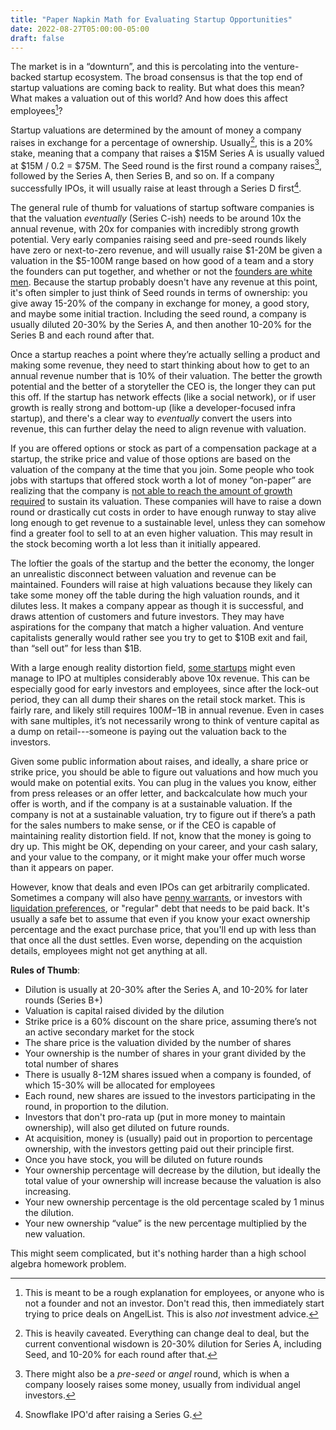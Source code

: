 ```yaml
---
title: "Paper Napkin Math for Evaluating Startup Opportunities"
date: 2022-08-27T05:00:00-05:00
draft: false
---
```


The market is in a “downturn”, and this is percolating into the venture-backed
startup ecosystem. The broad consensus is that the top end of startup valuations
are coming back to reality. But what does this mean? What makes a valuation out
of this world? And how does this affect employees[^1]?

Startup valuations are determined by the amount of money a company raises in
exchange for a percentage of ownership. Usually[^2], this is a 20% stake, meaning
that a company that raises a $15M Series A is usually valued at $15M / 0.2 =
$75M. The Seed round is the first round a company raises[^3], followed by the
Series A, then Series B, and so on. If a company successfully IPOs, it will
usually raise at least through a Series D first[^4].

The general rule of thumb for valuations of startup software companies is that
the valuation _eventually_ (Series C-ish) needs to be around 10x the annual
revenue, with 20x for companies with incredibly strong growth potential. Very
early companies raising seed and pre-seed rounds likely have zero or
next-to-zero revenue, and will usually raise $1-20M be given a valuation in the
$5-100M range based on how good of a team and a story the founders can put
together, and whether or not the [founders are white men][white-male-founders].
Because the startup probably doesn't have any revenue at this point, it's often
simpler to just think of Seed rounds in terms of ownership: you give away 15-20%
of the company in exchange for money, a good story, and maybe some initial
traction. Including the seed round, a company is usually diluted 20-30% by the
Series A, and then another 10-20% for the Series B and each round after that.

Once a startup reaches a point where they’re actually selling a product and
making some revenue, they need to start thinking about how to get to an annual
revenue number that is 10% of their valuation. The better the growth potential
and the better of a storyteller the CEO is, the longer they can put this off. If
the startup has network effects (like a social network), or if user growth is
really strong and bottom-up (like a developer-focused infra startup), and
there's a clear way to _eventually_ convert the users into revenue, this can
further delay the need to align revenue with valuation.

If you are offered options or stock as part of a compensation package at a
startup, the strike price and value of those options are based on the valuation
of the company at the time that you join. Some people who took jobs with
startups that offered stock worth a lot of money “on-paper” are realizing that
the company is [not able to reach the amount of growth required][bolt-oops] to
sustain its valuation. These companies will have to raise a down round or
drastically cut costs in order to have enough runway to stay alive long enough
to get revenue to a sustainable level, unless they can somehow find a greater
fool to sell to at an even higher valuation. This may result in the stock
becoming worth a lot less than it initially appeared.

The loftier the goals of the startup and the better the economy, the longer an
unrealistic disconnect between valuation and revenue can be maintained. Founders
will raise at high valuations because they likely can take some money off the
table during the high valuation rounds, and it dilutes less. It makes a company
appear as though it is successful, and draws attention of customers and future
investors. They may have aspirations for the company that match a higher
valuation. And venture capitalists generally would rather see you try to get to
$10B exit and fail, than “sell out” for less than $1B.

With a large enough reality distortion field, [some startups][nyse-net] might
even manage to IPO at multiples considerably above 10x revenue. This can be
especially good for early investors and employees, since after the lock-out
period, they can all dump their shares on the retail stock market. This is
fairly rare, and likely still requires $100M-$1B in annual revenue. Even in
cases with sane multiples, it’s not necessarily wrong to think of venture
capital as a dump on retail---someone is paying out the valuation back to the
investors.

Given some public information about raises, and ideally, a share price or strike
price, you should be able to figure out valuations and how much you would make
on potential exits. You can plug in the values you know, either from press
releases or an offer letter, and backcalculate how much your offer is worth, and
if the company is at a sustainable valuation. If the company is not at a
sustainable valuation, try to figure out if there’s a path for the sales numbers
to make sense, or if the CEO is capable of maintaining reality distortion field.
If not, know that the money is going to dry up. This might be OK, depending on
your career, and your cash salary, and your value to the company, or it might
make your offer much worse than it appears on paper.

However, know that deals and even IPOs can get arbitrarily complicated.
Sometimes a company will also have [penny warrants][penny-warrant], or investors
with [liquidation preferences][liq-prefs], or "regular" debt that needs to be
paid back. It's usually a safe bet to assume that even if you know your exact
ownership percentage and the exact purchase price, that you'll end up with less
than that once all the dust settles. Even worse, depending on the acquistion
details, employees might not get anything at all.

**Rules of Thumb**:
* Dilution is usually at 20-30% after the Series A, and 10-20% for later rounds (Series B+)
* Valuation is capital raised divided by the dilution
* Strike price is a 60% discount on the share price, assuming there’s not an active secondary market for the stock
* The share price is the valuation divided by the number of shares
* Your ownership is the number of shares in your grant divided by the total number of shares
* There is usually 8-12M shares issued when a company is founded, of which 15-30% will be allocated for employees
* Each round, new shares are issued to the investors participating in the round, in proportion to the dilution.
* Investors that don't pro-rata up (put in more money to maintain ownership), will also get diluted on future rounds.
* At acquisition, money is (usually) paid out in proportion to percentage ownership, with the investors getting paid out their principle first.
* Once you have stock, you will be diluted on future rounds
* Your ownership percentage will decrease by the dilution, but ideally the total value of your ownership will increase because the valuation is also increasing.
* Your new ownership percentage is the old percentage scaled by 1 minus the dilution.
* Your new ownership “value” is the new percentage multiplied by the new valuation.

This might seem complicated, but it's nothing harder than a high school algebra
homework problem.

[white-male-founders]: https://www.techstars.com/the-line/pov/why-do-white-men-raise-more-vc-dollars-than-anyone-else
[bolt-oops]: https://www.nytimes.com/2022/05/10/business/bolt-start-up-ryan-breslow-investors.html
[nyse-net]: https://www.google.com/finance/quote/NET:NYSE
[liq-prefs]: https://www.investopedia.com/terms/l/liquidation-preference.asp
[penny-warrant]: https://www.cooleygo.com/what-you-should-know-about-warrants/

[^1]: This is meant to be a rough explanation for employees, or anyone who is not a founder and not an investor. Don't read this, then immediately start trying to price deals on AngelList. This is also _not_ investment advice.
[^2]: This is heavily caveated. Everything can change deal to deal, but the current conventional wisdown is 20-30% dilution for Series A, including Seed, and 10-20% for each round after that.
[^3]: There might also be a _pre-seed_ or _angel_ round, which is when a company loosely raises some money, usually from individual angel investors.
[^4]: Snowflake IPO'd after raising a Series G.
